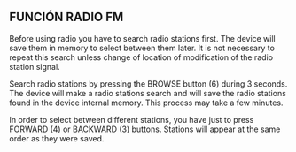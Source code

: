## FUNCIÓN RADIO FM

Before using radio you have to search radio stations first. The device will save them in memory to select between them later. It is not necessary to repeat this search unless change of location of modification of the radio station signal.

Search radio stations by pressing the BROWSE button (6) during 3 seconds. The device will make a radio stations search and will save the radio stations found in the device internal memory. This process may take a few minutes.

In order to select between different stations, you have just to press FORWARD (4) or BACKWARD (3) buttons. Stations will appear at the same order as they were saved.
